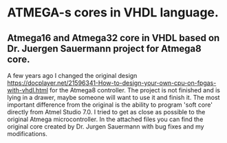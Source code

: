 # ATMEGA-s cores in VHDL language.
## Atmega16 and Atmega32 core in VHDL based on Dr. Juergen Sauermann project for Atmega8 core. 

A few years ago I changed the original design https://docplayer.net/21596341-How-to-design-your-own-cpu-on-fpgas-with-vhdl.html for the Atmega8 controller. The project is not finished and is lying in a drawer, maybe someone will want to use it and finish it. The most important difference from the original is the ability to program 'soft core' directly from Atmel Studio 7.0. I tried to get as close as possible to the original Atmega microcontroller.
In the attached files you can find the original core created by Dr. Jurgen Sauermann with bug fixes and my modifications.


